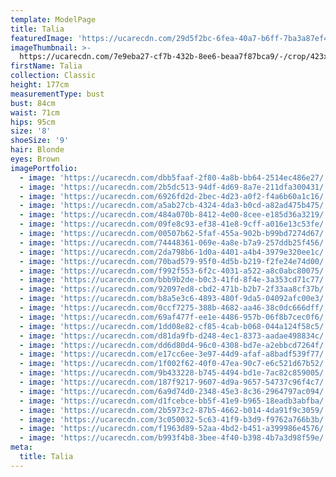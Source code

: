 ```yaml
---
template: ModelPage
title: Talia
featuredImage: 'https://ucarecdn.com/29d5f2bc-6fea-40a7-b6ff-7ba3a87ef490/'
imageThumbnail: >-
  https://ucarecdn.com/7e9eba27-cf7b-432b-8ee6-beaa7f87bca9/-/crop/423x546/51,0/-/preview/
firstName: Talia
collection: Classic
height: 177cm
measurementType: bust
bust: 84cm
waist: 71cm
hips: 95cm
size: '8'
shoeSize: '9'
hair: Blonde
eyes: Brown
imagePortfolio:
  - image: 'https://ucarecdn.com/dbb5faaf-2f80-4a8b-bb64-2514ec486e27/'
  - image: 'https://ucarecdn.com/2b5dc513-94df-4d69-8a7e-211dfa300431/'
  - image: 'https://ucarecdn.com/6926fd2d-2bec-4d23-a0f2-f4a6b60a1c16/'
  - image: 'https://ucarecdn.com/a5ab27cb-4324-4da3-b0cd-a82ad475b475/'
  - image: 'https://ucarecdn.com/484a070b-8412-4e00-8cee-e185d36a3219/'
  - image: 'https://ucarecdn.com/09fe8c93-ef38-41e8-9cff-a016e13c53fe/'
  - image: 'https://ucarecdn.com/00507b62-5faf-455a-902b-b99bd7274d67/'
  - image: 'https://ucarecdn.com/74448361-069e-4a8e-b7a9-257ddb25f456/'
  - image: 'https://ucarecdn.com/2da798b6-1d0a-4401-a4b4-3979e320ee1c/'
  - image: 'https://ucarecdn.com/70bad579-95f0-4d5b-b219-f2fe24e74d00/'
  - image: 'https://ucarecdn.com/f992f553-6f2c-4031-a522-a8c0abc80075/'
  - image: 'https://ucarecdn.com/bbb9b2de-b0c3-41fd-8f4e-3a353cd71c77/'
  - image: 'https://ucarecdn.com/92097ed8-cbd2-471b-b2b7-2f33aa8cf37b/'
  - image: 'https://ucarecdn.com/b8a5e3c6-4893-480f-9da5-04092afc00e3/'
  - image: 'https://ucarecdn.com/0ccf7275-388b-4682-aa46-38c0dc666dff/'
  - image: 'https://ucarecdn.com/69af477f-ee1e-4486-957b-06f8b7cec0f6/'
  - image: 'https://ucarecdn.com/1dd08e82-cf85-4cab-b068-044a124f58c5/'
  - image: 'https://ucarecdn.com/d81da9fb-d248-4ec1-8373-aadae498834c/'
  - image: 'https://ucarecdn.com/dd6d80d4-96c0-4308-bd7e-a2ebbcd7264f/'
  - image: 'https://ucarecdn.com/e17cc6ee-3e97-44d9-afaf-a8badf539f77/'
  - image: 'https://ucarecdn.com/1f002f62-40f0-47ea-90c7-e6c521d67b52/'
  - image: 'https://ucarecdn.com/9b433228-b745-4494-bd1e-7ac82c859005/'
  - image: 'https://ucarecdn.com/187f9217-9607-4d9a-9657-54737c96f4c7/'
  - image: 'https://ucarecdn.com/6a9d74d0-2348-45e3-8c36-2964797ac094/'
  - image: 'https://ucarecdn.com/d1fcebce-bb5f-41e9-b965-18eadb3abfba/'
  - image: 'https://ucarecdn.com/2b5973c2-87b5-4662-b014-4da91f9c3059/'
  - image: 'https://ucarecdn.com/3c050032-5c63-41f9-b3d9-f9762a766b3b/'
  - image: 'https://ucarecdn.com/f1963d89-52aa-4bd2-b451-a399986e4576/'
  - image: 'https://ucarecdn.com/b993f4b8-3bee-4f40-b398-4b7a3d98f59e/'
meta:
  title: Talia
---
```


